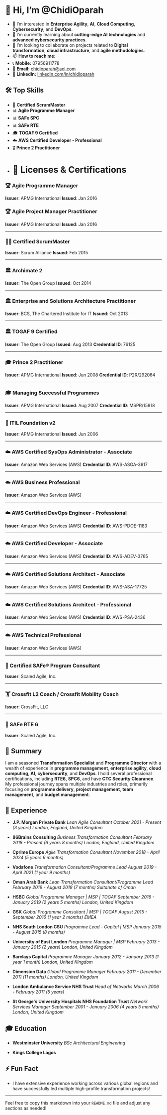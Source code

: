 
# 👋 Hi, I’m @ChidiOparah
- 👀 I’m interested in **Enterprise Agility**, **AI**, **Cloud
Computing**, **Cybersecurity**, and **DevOps**.
- 🌱 I’m currently learning about **cutting-edge AI technologies** and
**advanced cybersecurity practices**.
- 💞️ I’m looking to collaborate on projects related to **Digital
transformation**, **cloud infrastructure**, and **agile
methodologies**.
- 📫 **How to reach me:**
 - 📞 **Mobile:** 07956911778
 - 📧 **Email:** chidioparah@aol.com
 - 💼 **LinkedIn:**
[linkedin.com/in/chidioparah](https://www.linkedin.com/in/chidioparah)

## 🛠 Top Skills

- 🏅 **Certified ScrumMaster**
- 📊 **Agile Programme Manager**
- 📊 **SAFe SPC**
- 📊 **SAFe RTE**
- 🎓 **TOGAF 9 Certified**
- ☁️ **AWS Certified Developer - Professional**
- 🎖 **Prince 2 Practitioner**
- # 📜 **Licenses & Certifications**

### 🏆 Agile Programme Manager
**Issuer**: APMG International
**Issued**: Jan 2016

### 🏆 Agile Project Manager Practitioner
**Issuer**: APMG International
**Issued**: Jan 2016

---

### 🧑‍💼 Certified ScrumMaster
**Issuer**: Scrum Alliance
**Issued**: Feb 2015

---

### 🏛️ Archimate 2
**Issuer**: The Open Group
**Issued**: Oct 2014


---

### 🏛️ Enterprise and Solutions Architecture Practitioner
**Issuer**: BCS, The Chartered Institute for IT
**Issued**: Oct 2013


---

### 🏛️ TOGAF 9 Certified
**Issuer**: The Open Group
**Issued**: Aug 2013
**Credential ID**: 76125


---

### 🎓 Prince 2 Practitioner
**Issuer**: APMG International
**Issued**: Jun 2008
**Credential ID**: P2R/292064


---

### 🎓 Managing Successful Programmes
**Issuer**: APMG International
**Issued**: Aug 2007
**Credential ID**: MSPR/15818


---

### 🧾 ITIL Foundation v2
**Issuer**: APMG International
**Issued**: Jun 2006


---

### ☁️ AWS Certified SysOps Administrator - Associate
**Issuer**: Amazon Web Services (AWS)
**Credential ID**: AWS-ASOA-3917


---

### ☁️ AWS Business Professional
**Issuer**: Amazon Web Services (AWS)

---

### ☁️ AWS Certified DevOps Engineer - Professional
**Issuer**: Amazon Web Services (AWS)
**Credential ID**: AWS-PDOE-1183


---

### ☁️ AWS Certified Developer - Associate
**Issuer**: Amazon Web Services (AWS)
**Credential ID**: AWS-ADEV-3765


---

### ☁️ AWS Certified Solutions Architect - Associate
**Issuer**: Amazon Web Services (AWS)
**Credential ID**: AWS-ASA-17725


---

### ☁️ AWS Certified Solutions Architect - Professional
**Issuer**: Amazon Web Services (AWS)
**Credential ID**: AWS-PSA-2436


---

### ☁️ AWS Technical Professional
**Issuer**: Amazon Web Services (AWS)

---

### 🧩 Certified SAFe® Program Consultant
**Issuer**: Scaled Agile, Inc.

---

### 🏋️ Crossfit L2 Coach / Crossfit Mobility Coach
**Issuer**: CrossFit, LLC

---

### 🧩 SAFe RTE 6
**Issuer**: Scaled Agile, Inc.


## 📝 Summary

I am a seasoned **Transformation Specialist** and **Programme
Director** with a wealth of experience in **programme management**,
**enterprise agility**, **cloud computing**, **AI**,
**cybersecurity**, and **DevOps**. I hold several professional
certifications, including **RTE6**, **SPC6**, and have **CTC Security
Clearance**. My professional journey spans multiple industries and
roles, primarily focusing on **programme delivery**, **project
management**, **team management**, and **budget management**.

## 💼 Experience

- **J.P. Morgan Private Bank**
 *Lean Agile Consultant*
 *October 2021 - Present (3 years)*
 *London, England, United Kingdom*

- **86Brains Consulting**
 *Business Transformation Consultant*
 *February 2018 - Present (6 years 8 months)*
 *London, England, United Kingdom*

- **Cprime Europe**
 *Agile Transformation Consultant*
 *November 2018 - April 2024 (5 years 6 months)*

- **Vodafone**
 *Transformation Consultant/Programme Lead*
 *August 2019 - April 2021 (1 year 9 months)*

- **Oman Arab Bank**
 *Lean Transformation Consultant/Programme Lead*
 *February 2019 - August 2019 (7 months)*
 *Sultanate of Oman*

- **HSBC**
 *Global Programme Manager | MSP | TOGAF*
 *September 2016 - January 2019 (2 years 5 months)*
 *London, United Kingdom*

- **GSK**
 *Global Programme Consultant | MSP | TOGAF*
 *August 2015 - September 2016 (1 year 2 months)*
 *EMEA*

- **NHS South London CSU**
 *Programme Lead - Capital | MSP*
 *January 2015 - August 2015 (8 months)*

- **University of East London**
 *Programme Manager | MSP*
 *February 2013 - January 2015 (2 years)*
 *London, United Kingdom*

- **Barclays Capital**
 *Programme Manager*
 *January 2012 - January 2013 (1 year 1 month)*
 *London, United Kingdom*

- **Dimension Data**
 *Global Programme Manager*
 *February 2011 - December 2011 (11 months)*
 *London, United Kingdom*

- **London Ambulance Service NHS Trust**
 *Head of Networks*
 *March 2006 - February 2011 (5 years)*

- **St George's University Hospitals NHS Foundation Trust**
 *Network Services Manager*
 *September 2001 - January 2006 (4 years 5 months)*
 *London, United Kingdom*

## 🎓 Education

- **Westminster University**
 *BSc Architectural Engineering*

- **Kings College Lagos**

## ⚡ Fun Fact

- I have extensive experience working across various global regions
and have successfully led multiple high-profile transformation
projects!

---

Feel free to copy this markdown into your `README.md` file and adjust
any sections as needed!

<!---
ChidiOparah/ChidiOparah is a ✨ special ✨ repository because its `README.md` (this file) appears on your GitHub profile.
You can click the Preview link to take a look at your changes.
--->
